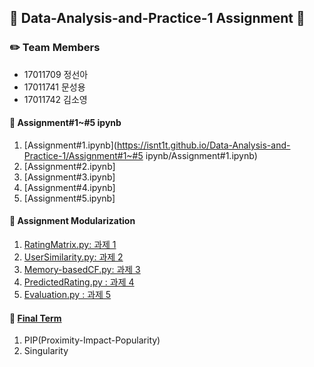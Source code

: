 ## :book: Data-Analysis-and-Practice-1 Assignment :book:
### :pencil2: Team Members
- 17011709 정선아
- 17011741 문성용
- 17011742 김소영

#### :file_folder: Assignment#1~#5 ipynb
1) [Assignment#1.ipynb](https://isnt1t.github.io/Data-Analysis-and-Practice-1/Assignment#1~#5 ipynb/Assignment#1.ipynb)
2) [Assignment#2.ipynb]
3) [Assignment#3.ipynb]
4) [Assignment#4.ipynb]
5) [Assignment#5.ipynb]

#### :file_folder: Assignment Modularization
1) [RatingMatrix.py: 과제 1](https://isnt1t.github.io/Data-Analysis-and-Practice-1/AssignmentModularization/RatingMatrix.py)
2) [UserSimilarity.py: 과제 2](https://isnt1t.github.io/Data-Analysis-and-Practice-1/AssignmentModularization/UserSimilarity.py)
3) [Memory-basedCF.py: 과제 3](https://isnt1t.github.io/Data-Analysis-and-Practice-1/AssignmentModularization/Memory-basedCF.py)
4) [PredictedRating.py : 과제 4](https://isnt1t.github.io/Data-Analysis-and-Practice-1/AssignmentModularization/PredictedRating.py)
5) [Evaluation.py : 과제 5](https://isnt1t.github.io/Data-Analysis-and-Practice-1/AssignmentModularization/Evaluation.py)

#### :file_folder: [Final Term](https://isnt1t.github.io/Data-Analysis-and-Practice-1/Final_Term/Final_Term.ipynb)
1) PIP(Proximity-Impact-Popularity)
2) Singularity